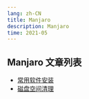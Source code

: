 ```yaml
---
lang: zh-CN
title: Manjaro
description: Manjaro
time: 2021-05
---
```


## Manjaro 文章列表
- [常用软件安装](ins-app.md)
- [磁盘空间清理](clear-space.md)